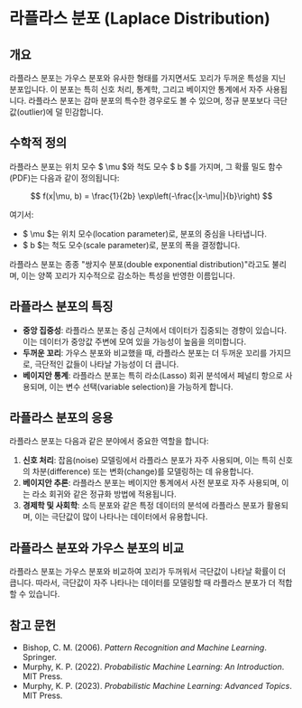 # 라플라스 분포 (Laplace Distribution)

## 개요
라플라스 분포는 가우스 분포와 유사한 형태를 가지면서도 꼬리가 두꺼운 특성을 지닌 분포입니다. 이 분포는 특히 신호 처리, 통계학, 그리고 베이지안 통계에서 자주 사용됩니다. 라플라스 분포는 감마 분포의 특수한 경우로도 볼 수 있으며, 정규 분포보다 극단값(outlier)에 덜 민감합니다.

## 수학적 정의
라플라스 분포는 위치 모수 $ \mu $와 척도 모수 $ b $를 가지며, 그 확률 밀도 함수(PDF)는 다음과 같이 정의됩니다:

$$
f(x|\mu, b) = \frac{1}{2b} \exp\left(-\frac{|x-\mu|}{b}\right)
$$

여기서:
- $ \mu $는 위치 모수(location parameter)로, 분포의 중심을 나타냅니다.
- $ b $는 척도 모수(scale parameter)로, 분포의 폭을 결정합니다.

라플라스 분포는 종종 "쌍지수 분포(double exponential distribution)"라고도 불리며, 이는 양쪽 꼬리가 지수적으로 감소하는 특성을 반영한 이름입니다.

## 라플라스 분포의 특징
- **중앙 집중성**: 라플라스 분포는 중심 근처에서 데이터가 집중되는 경향이 있습니다. 이는 데이터가 중앙값 주변에 모여 있을 가능성이 높음을 의미합니다.
- **두꺼운 꼬리**: 가우스 분포와 비교했을 때, 라플라스 분포는 더 두꺼운 꼬리를 가지므로, 극단적인 값들이 나타날 가능성이 더 큽니다.
- **베이지안 통계**: 라플라스 분포는 특히 라소(Lasso) 회귀 분석에서 페널티 항으로 사용되며, 이는 변수 선택(variable selection)을 가능하게 합니다.

## 라플라스 분포의 응용
라플라스 분포는 다음과 같은 분야에서 중요한 역할을 합니다:
1. **신호 처리**: 잡음(noise) 모델링에서 라플라스 분포가 자주 사용되며, 이는 특히 신호의 차분(difference) 또는 변화(change)를 모델링하는 데 유용합니다.
2. **베이지안 추론**: 라플라스 분포는 베이지안 통계에서 사전 분포로 자주 사용되며, 이는 라소 회귀와 같은 정규화 방법에 적용됩니다.
3. **경제학 및 사회학**: 소득 분포와 같은 특정 데이터의 분석에 라플라스 분포가 활용되며, 이는 극단값이 많이 나타나는 데이터에서 유용합니다.

## 라플라스 분포와 가우스 분포의 비교
라플라스 분포는 가우스 분포와 비교하여 꼬리가 두꺼워서 극단값이 나타날 확률이 더 큽니다. 따라서, 극단값이 자주 나타나는 데이터를 모델링할 때 라플라스 분포가 더 적합할 수 있습니다.

## 참고 문헌
- Bishop, C. M. (2006). *Pattern Recognition and Machine Learning*. Springer.
- Murphy, K. P. (2022). *Probabilistic Machine Learning: An Introduction*. MIT Press.
- Murphy, K. P. (2023). *Probabilistic Machine Learning: Advanced Topics*. MIT Press.
